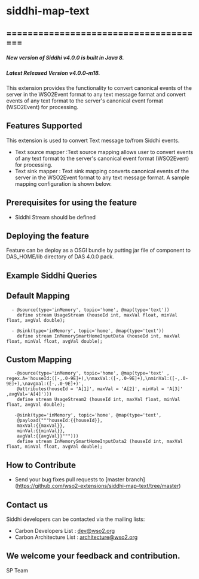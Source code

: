 # siddhi-map-text
======================================
---
##### New version of Siddhi v4.0.0 is built in Java 8.
##### Latest Released Version v4.0.0-m18.

This extension provides the functionality to convert canonical events of the server in the WSO2Event format to any text message format
and convert events of any text format to the server's canonical event format (WSO2Event) for processing.

Features Supported
------------------
This extension is used to convert Text message to/from Siddhi events.

  - Text source mapper :Text source mapping allows user to convert events of any text format to the server's canonical event format (WSO2Event) for processing.
  - Text sink mapper : Text sink mapping converts canonical events of the server in the WSO2Event format to any text message format. A sample mapping configuration is shown below.

Prerequisites for using the feature
------------------
  - Siddhi Stream should be defined

Deploying the feature
------------------
   Feature can be deploy as a OSGI bundle by putting jar file of component to DAS_HOME/lib directory of DAS 4.0.0 pack.

Example Siddhi Queries
------------------
Default Mapping
--------------
      - @source(type='inMemory', topic='home', @map(type='text'))
        define stream UsageStream (houseId int, maxVal float, minVal float, avgVal double);

      - @sink(type='inMemory', topic='home', @map(type='text'))
        define stream InMemorySmartHomeInputData (houseId int, maxVal float, minVal float, avgVal double);
Custom Mapping
--------------
       -@source(type='inMemory', topic='home', @map(type='text' , regex.A='houseId:([-,.0-9E]+),\nmaxVal:([-,.0-9E]+),\nminVal:([-,.0-9E]+),\navgVal:([-,.0-9E]+)',
        @attributes(houseId = 'A[1]', maxVal = 'A[2]', minVal = 'A[3]' ,avgVal='A[4]')))
        define stream UsageStream2 (houseId int, maxVal float, minVal float, avgVal double);

       -@sink(type='inMemory', topic='home', @map(type='text',
        @payload("""houseId:{{houseId}},
        maxVal:{{maxVal}},
        minVal:{{minVal}},
        avgVal:{{avgVal}}""")))
        define stream InMemorySmartHomeInputData2 (houseId int, maxVal float, minVal float, avgVal double);

How to Contribute
------------------
   * Send your bug fixes pull requests to [master branch] (https://github.com/wso2-extensions/siddhi-map-text/tree/master)

Contact us
------------------
   Siddhi developers can be contacted via the mailing lists:

   * Carbon Developers List : dev@wso2.org
   * Carbon Architecture List : architecture@wso2.org

We welcome your feedback and contribution.
------------------
SP Team